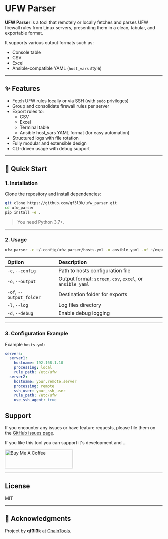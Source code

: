 # UFW Parser

**UFW Parser** is a tool that remotely or locally fetches and parses UFW firewall rules from Linux servers, presenting them in a clean, tabular, and exportable format.

It supports various output formats such as:
- Console table
- CSV
- Excel
- Ansible-compatible YAML (`host_vars` style)

---

## ✨ Features

- Fetch UFW rules locally or via SSH (with `sudo` privileges)
- Group and consolidate firewall rules per server
- Export rules to:
  - CSV
  - Excel
  - Terminal table
  - Ansible host_vars YAML format (for easy automation)
- Structured logs with file rotation
- Fully modular and extensible design
- CLI-driven usage with debug support

---

## 🚀 Quick Start

### 1. Installation

Clone the repository and install dependencies:

```bash
git clone https://github.com/qf3l3k/ufw_parser.git
cd ufw_parser
pip install -e .
```

> You need Python 3.7+.

---

### 2. Usage

```bash
ufw_parser -c ~/.config/ufw_parser/hosts.yml -o ansible_yaml -of ~/exports/
```

| Option | Description |
|:-------|:------------|
| `-c`, `--config` | Path to hosts configuration file |
| `-o`, `--output` | Output format: `screen`, `csv`, `excel`, or `ansible_yaml` |
| `-of`, `--output_folder` | Destination folder for exports |
| `-l`, `--log` | Log files directory |
| `-d`, `--debug` | Enable debug logging |

---

### 3. Configuration Example

Example `hosts.yml`:

```yaml
servers:
  server1:
    hostname: 192.168.1.10
    processing: local
    rule_path: /etc/ufw
  server2:
    hostname: your.remote.server
    processing: remote
    ssh_user: your_ssh_user
    rule_path: /etc/ufw
    use_ssh_agent: true
```

## Support

If you encounter any issues or have feature requests, please file them on the [GitHub issues page](https://github.com/qf3l3k/ufw_parser/issues).

If you like this tool you can support it's development and ...

<a href="https://www.buymeacoffee.com/qf3l3k" target="_blank"><img src="https://cdn.buymeacoffee.com/buttons/v2/default-yellow.png" alt="Buy Me A Coffee" style=" height: 60px !important;width: 217px !important;" ></a>

--- 

## License

MIT


---

## 🤝 Acknowledgments

Project by **qf3l3k** at [ChainTools](https://chaintools.tech).
